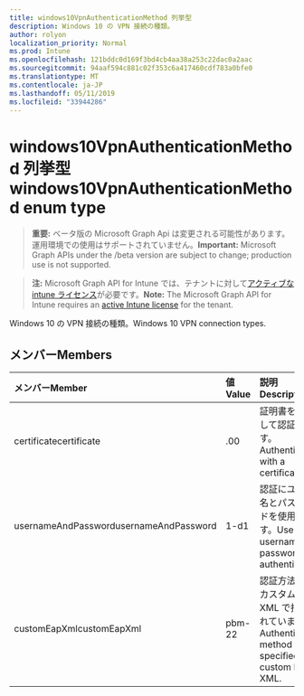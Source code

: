 ```yaml
---
title: windows10VpnAuthenticationMethod 列挙型
description: Windows 10 の VPN 接続の種類。
author: rolyon
localization_priority: Normal
ms.prod: Intune
ms.openlocfilehash: 121bddc0d169f3bd4cb4aa38a253c22dac0a2aac
ms.sourcegitcommit: 94aaf594c881c02f353c6a417460cdf783a0bfe0
ms.translationtype: MT
ms.contentlocale: ja-JP
ms.lasthandoff: 05/11/2019
ms.locfileid: "33944286"
---
```

# <a name="windows10vpnauthenticationmethod-enum-type"></a><span data-ttu-id="f81af-103">windows10VpnAuthenticationMethod 列挙型</span><span class="sxs-lookup"><span data-stu-id="f81af-103">windows10VpnAuthenticationMethod enum type</span></span>

> <span data-ttu-id="f81af-104">**重要:** ベータ版の Microsoft Graph Api は変更される可能性があります。運用環境での使用はサポートされていません。</span><span class="sxs-lookup"><span data-stu-id="f81af-104">**Important:** Microsoft Graph APIs under the /beta version are subject to change; production use is not supported.</span></span>

> <span data-ttu-id="f81af-105">**注:** Microsoft Graph API for Intune では、テナントに対して[アクティブな intune ライセンス](https://go.microsoft.com/fwlink/?linkid=839381)が必要です。</span><span class="sxs-lookup"><span data-stu-id="f81af-105">**Note:** The Microsoft Graph API for Intune requires an [active Intune license](https://go.microsoft.com/fwlink/?linkid=839381) for the tenant.</span></span>

<span data-ttu-id="f81af-106">Windows 10 の VPN 接続の種類。</span><span class="sxs-lookup"><span data-stu-id="f81af-106">Windows 10 VPN connection types.</span></span>

## <a name="members"></a><span data-ttu-id="f81af-107">メンバー</span><span class="sxs-lookup"><span data-stu-id="f81af-107">Members</span></span>
|<span data-ttu-id="f81af-108">メンバー</span><span class="sxs-lookup"><span data-stu-id="f81af-108">Member</span></span>|<span data-ttu-id="f81af-109">値</span><span class="sxs-lookup"><span data-stu-id="f81af-109">Value</span></span>|<span data-ttu-id="f81af-110">説明</span><span class="sxs-lookup"><span data-stu-id="f81af-110">Description</span></span>|
|:---|:---|:---|
|<span data-ttu-id="f81af-111">certificate</span><span class="sxs-lookup"><span data-stu-id="f81af-111">certificate</span></span>|<span data-ttu-id="f81af-112">.0</span><span class="sxs-lookup"><span data-stu-id="f81af-112">0</span></span>|<span data-ttu-id="f81af-113">証明書を使用して認証します。</span><span class="sxs-lookup"><span data-stu-id="f81af-113">Authenticate with a certificate.</span></span>|
|<span data-ttu-id="f81af-114">usernameAndPassword</span><span class="sxs-lookup"><span data-stu-id="f81af-114">usernameAndPassword</span></span>|<span data-ttu-id="f81af-115">1-d</span><span class="sxs-lookup"><span data-stu-id="f81af-115">1</span></span>|<span data-ttu-id="f81af-116">認証にユーザー名とパスワードを使用します。</span><span class="sxs-lookup"><span data-stu-id="f81af-116">Use username and password for authentication.</span></span>|
|<span data-ttu-id="f81af-117">customEapXml</span><span class="sxs-lookup"><span data-stu-id="f81af-117">customEapXml</span></span>|<span data-ttu-id="f81af-118">pbm-2</span><span class="sxs-lookup"><span data-stu-id="f81af-118">2</span></span>|<span data-ttu-id="f81af-119">認証方法は、カスタム EAP XML で指定されています。</span><span class="sxs-lookup"><span data-stu-id="f81af-119">Authentication method is specified in custom EAP XML.</span></span>|




